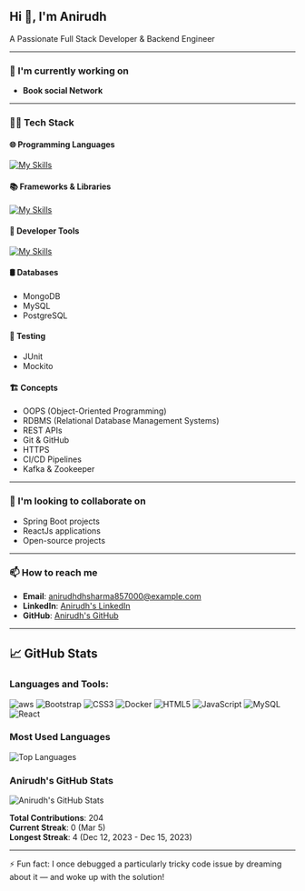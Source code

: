 ## Hi 👋, I'm Anirudh

A Passionate Full Stack Developer & Backend Engineer

---

### 🚀 I'm currently working on
- **Book social Network**
---

### 🧑‍💻 Tech Stack

#### 🌐 Programming Languages
[![My Skills](https://skillicons.dev/icons?i=cpp,java,c,html,css,javascript,typescript,sql&perline=9&theme=light)](https://skillicons.dev)


#### 📚 Frameworks & Libraries
[![My Skills](https://skillicons.dev/icons?i=react,nodejs,express,spring,hibernate,bootstrap,tailwind,angular&theme=ligh)](https://skillicons.dev)


#### 🔧 Developer Tools
[![My Skills](https://skillicons.dev/icons?i=vscode,eclipse,jenkins,postman,docker,kubernetes,aws&theme=light)](https://skillicons.dev)


#### 🛢️ Databases
- MongoDB
- MySQL
- PostgreSQL

#### 🧪 Testing
- JUnit
- Mockito

#### 🏗️ Concepts
- OOPS (Object-Oriented Programming)
- RDBMS (Relational Database Management Systems)
- REST APIs
- Git & GitHub
- HTTPS
- CI/CD Pipelines
- Kafka & Zookeeper

---

### 🤝 I'm looking to collaborate on
- Spring Boot projects
- ReactJs applications
- Open-source projects

---

### 📫 How to reach me
- **Email**: anirudhdhsharma857000@example.com
- **LinkedIn**: [Anirudh's LinkedIn](https://www.linkedin.com/in/anirudh-sharma-371046179/)
- **GitHub**: [Anirudh's GitHub](https://github.com/AnirudhSharma777)

---

## 📈 GitHub Stats

### Languages and Tools:

![aws](https://img.shields.io/badge/AWS-FF9900?style=for-the-badge&logo=amazonaws&logoColor=white)
![Bootstrap](https://img.shields.io/badge/Bootstrap-563D7C?style=for-the-badge&logo=bootstrap&logoColor=white)
![CSS3](https://img.shields.io/badge/CSS3-1572B6?style=for-the-badge&logo=css3&logoColor=white)
![Docker](https://img.shields.io/badge/Docker-2496ED?style=for-the-badge&logo=docker&logoColor=white)
![HTML5](https://img.shields.io/badge/HTML5-E34F26?style=for-the-badge&logo=html5&logoColor=white)
![JavaScript](https://img.shields.io/badge/JavaScript-F7DF1E?style=for-the-badge&logo=javascript&logoColor=black)
![MySQL](https://img.shields.io/badge/MySQL-005C84?style=for-the-badge&logo=mysql&logoColor=white)
![React](https://img.shields.io/badge/React-61DAFB?style=for-the-badge&logo=react&logoColor=black)

### Most Used Languages
![Top Languages](https://github-readme-stats.vercel.app/api/top-langs/?username=anirudh&layout=compact&theme=radical)

### Anirudh's GitHub Stats
![Anirudh's GitHub Stats](https://github-readme-stats.vercel.app/api?username=anirudh&show_icons=true&theme=radical)

**Total Contributions**: 204  
**Current Streak**: 0 (Mar 5)  
**Longest Streak**: 4 (Dec 12, 2023 - Dec 15, 2023)

---

⚡ Fun fact: I once debugged a particularly tricky code issue by dreaming about it — and woke up with the solution!

